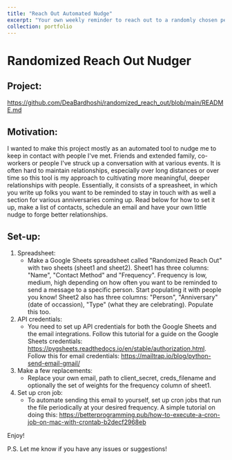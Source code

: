 ```yaml
---
title: "Reach Out Automated Nudge"
excerpt: "Your own weekly reminder to reach out to a randomly chosen person <br>  <br> <img src='/images/network.jpg' style='width:500px;height:300px;' >"
collection: portfolio
---
```


# Randomized Reach Out Nudger

## Project:

https://github.com/DeaBardhoshi/randomized_reach_out/blob/main/README.md

## Motivation:

I wanted to make this project mostly as an automated tool to nudge me to keep in contact with people I've met. Friends and extended family, co-workers or people I've struck up a conversation with at various events. It is often hard to maintain relationships, especially over long distances or over time so this tool is my approach to cultivating more meaningful, deeper relationships with people.
Essentially, it consists of a spreasheet, in which you write up folks you want to be reminded to stay in touch with as well a section for various anniversaries coming up. Read below for how to set it up, make a list of contacts, schedule an email and have your own little nudge to forge better relationships.

## Set-up:

1. Spreadsheet:
   - Make a Google Sheets spreadsheet called "Randomized Reach Out" with two sheets (sheet1 and sheet2). Sheet1 has three columns: "Name", "Contact Method" and "Frequency". Frequency is low, medium, high depending on how often you want to be reminded to send a message to a specific person. Start populating it with people you know! Sheet2 also has three columns: "Person", "Anniversary" (date of occassion), "Type" (what they are celebrating). Populate this too.
2. API credentials:
   - You need to set up API credentials for both the Google Sheets and the email integrations. Follow this tutorial for a guide on the Google Sheets credentials: https://pygsheets.readthedocs.io/en/stable/authorization.html. Follow this for email credentials: https://mailtrap.io/blog/python-send-email-gmail/
3. Make a few replacements:
   - Replace your own email, path to client_secret, creds_filename and optionally the set of weights for the frequency column of sheet1.
4. Set up cron job:
   - To automate sending this email to yourself, set up cron jobs that run the file periodically at your desired frequency. A simple tutorial on doing this: https://betterprogramming.pub/how-to-execute-a-cron-job-on-mac-with-crontab-b2decf2968eb
  
Enjoy!

P.S. Let me know if you have any issues or suggestions!
